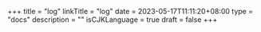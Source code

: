 +++
title = "log"
linkTitle = "log"
date = 2023-05-17T11:11:20+08:00
type = "docs"
description = ""
isCJKLanguage = true
draft = false
+++